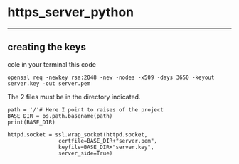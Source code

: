 # https_server_python

---
## creating the keys

cole in your terminal this code 
```
openssl req -newkey rsa:2048 -new -nodes -x509 -days 3650 -keyout server.key -out server.pem
```

The 2 files must be in the directory indicated.

```
path = '/'# Here I point to raises of the project
BASE_DIR = os.path.basename(path)
print(BASE_DIR)

httpd.socket = ssl.wrap_socket(httpd.socket,
                certfile=BASE_DIR+"server.pem",
                keyfile=BASE_DIR+"server.key",
                server_side=True)
```
